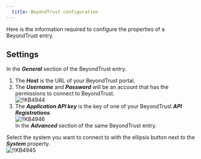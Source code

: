 ```yaml
---
  title: BeyondTrust configuration
---
```

Here is the information required to configure the properties of a BeyondTrust entry.

## Settings

In the ***General*** section of the BeyondTrust entry.

1. The ***Host*** is the URL of your BeyondTrust portal.
1. The ***Username*** and ***Password*** will be an account that has the permissions to connect to BeyondTrust.  
![!!KB4944](https://webdevolutions.azureedge.net/docs/en/kb/KB4944.png)
1. The ***Application API key*** is the key of one of your BeyondTrust ***API Registrations***.  
![!!KB4946](https://webdevolutions.azureedge.net/docs/en/kb/KB4946.png)  
In the ***Advanced*** section of the same BeyondTrust entry.  

Select the system you want to connect to with the ellipsis button next to the ***System*** property.  
![!!KB4945](https://webdevolutions.azureedge.net/docs/en/kb/KB4945.png)
